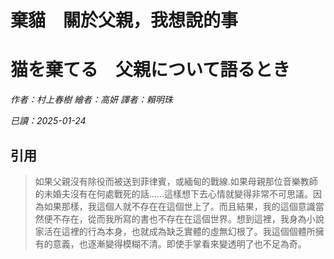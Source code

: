 # 棄貓　關於父親，我想說的事　
# 猫を棄てる　父親について語るとき 

*作者：村上春樹*
*繪者：高妍*
*譯者：賴明珠*

*已讀：2025-01-24*

## 引用

> 如果父親沒有除役而被送到菲律賓，或緬甸的戰線.如果母親那位音樂教師的未婚夫沒有在何處戰死的話……這樣想下去心情就變得非常不可思議。因為如果那樣，我這個人就不存在在這個世上了。而且結果，我的這個意識當然便不存在，從而我所寫的書也不存在在這個世界。想到這裡，我身為小說家活在這裡的行為本身，也就成為缺乏實體的虛無幻根了。我這個個體所擁有的意義，也逐漸變得模糊不清。即使手掌看來變透明了也不足為奇。